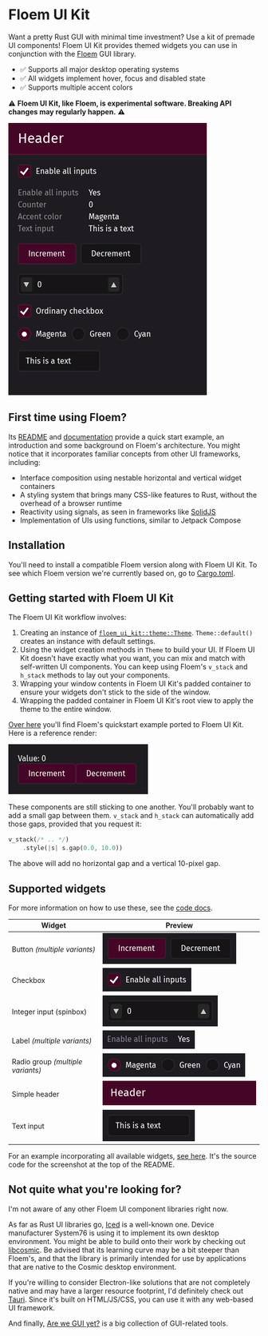 # Floem UI Kit

Want a pretty Rust GUI with minimal time investment? Use a kit of premade UI components! Floem UI Kit provides themed widgets you can use in conjunction with the [Floem](https://github.com/lapce/floem) GUI library.

- ✅ Supports all major desktop operating systems
- ✅ All widgets implement hover, focus and disabled state
- ✅ Supports multiple accent colors

⚠️ **Floem UI Kit, like Floem, is experimental software. Breaking API changes may regularly happen.** ⚠️

![Showcase](docs/img/showcase.png)

## First time using Floem?

Its [README](https://github.com/lapce/floem) and [documentation](http://lapce.dev/floem/floem/) provide a quick start example, an introduction and some background on Floem's architecture. You might notice that it incorporates familiar concepts from other UI frameworks, including:

- Interface composition using nestable horizontal and vertical widget containers
- A styling system that brings many CSS-like features to Rust, without the overhead of a browser runtime
- Reactivity using signals, as seen in frameworks like [SolidJS](https://www.solidjs.com/)
- Implementation of UIs using functions, similar to Jetpack Compose

## Installation

You'll need to install a compatible Floem version along with Floem UI Kit. To see which Floem version we're currently based on, go to [Cargo.toml](Cargo.toml).

## Getting started with Floem UI Kit

The Floem UI Kit workflow involves:

1. Creating an instance of [`floem_ui_kit::theme::Theme`](https://docs.rs/floem-ui-kit/latest/floem_ui_kit/theme/struct.Theme.html). `Theme::default()` creates an instance with default settings.
2. Using the widget creation methods in `Theme` to build your UI. If Floem UI Kit doesn't have exactly what you want, you can mix and match with self-written UI components. You can keep using Floem's `v_stack` and `h_stack` methods to lay out your components.
3. Wrapping your window contents in Floem UI Kit's padded container to ensure your widgets don't stick to the side of the window.
4. Wrapping the padded container in Floem UI Kit's root view to apply the theme to the entire window.

[Over here](examples/counter/src/main.rs) you'll find Floem's quickstart example ported to Floem UI Kit. Here is a reference render:

![A counter in Floem UI Kit](docs/img/counter_uikit.png)

These components are still sticking to one another. You'll probably want to add a small gap between them. `v_stack` and `h_stack` can automatically add those gaps, provided that you request it:

```rust
v_stack(/* .. */)
	.style(|s| s.gap(0.0, 10.0))
```

The above will add no horizontal gap and a vertical 10-pixel gap.

## Supported widgets

For more information on how to use these, see the [code docs](https://docs.rs/floem-ui-kit/latest/floem_ui_kit/theme/struct.Theme.html#implementations).

| **Widget**                        | **Preview**                                  |
| --------------------------------- | -------------------------------------------- |
| Button _(multiple variants)_      | ![Button](docs/img/button.png)               |
| Checkbox                          | ![Checkbox](docs/img/checkbox.png)           |
| Integer input (spinbox)           | ![Integer input](docs/img/integer_input.png) |
| Label _(multiple variants)_       | ![Label](docs/img/label.png)                 |
| Radio group _(multiple variants)_ | ![Radio group](docs/img/radio_group.png)     |
| Simple header                     | ![Simple header](docs/img/simple_header.png) |
| Text input                        | ![Text input](docs/img/text_input.png)       |

For an example incorporating all available widgets, [see here](examples/showcase/src/main.rs). It's the source code for the screenshot at the top of the README.

## Not quite what you're looking for?

I'm not aware of any other Floem UI component libraries right now.

As far as Rust UI libraries go, [Iced](https://iced.rs/) is a well-known one. Device manufacturer System76 is using it to implement its own desktop environment. You might be able to build onto their work by checking out [libcosmic](https://github.com/pop-os/libcosmic). Be advised that its learning curve may be a bit steeper than Floem's, and that the library is primarily intended for use by applications that are native to the Cosmic desktop environment.

If you're willing to consider Electron-like solutions that are not completely native and may have a larger resource footprint, I'd definitely check out [Tauri](https://tauri.app/). Since it's built on HTML/JS/CSS, you can use it with any web-based UI framework.

And finally, [Are we GUI yet?](https://areweguiyet.com/) is a big collection of GUI-related tools.

